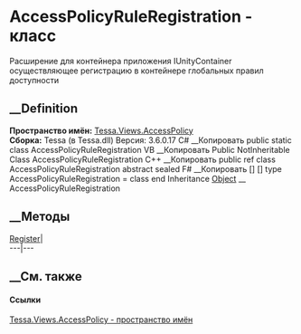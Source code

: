 # AccessPolicyRuleRegistration - класс
Расширение для контейнера приложения IUnityContainer осуществляющее
регистрацию в контейнере глобальных правил доступности
## __Definition
 **Пространство имён:**
[Tessa.Views.AccessPolicy](N_Tessa_Views_AccessPolicy.htm)  
 **Сборка:** Tessa (в Tessa.dll) Версия: 3.6.0.17
C# __Копировать
     public static class AccessPolicyRuleRegistration
VB __Копировать
     Public NotInheritable Class AccessPolicyRuleRegistration
C++ __Копировать
     public ref class AccessPolicyRuleRegistration abstract sealed
F# __Копировать
     [<AbstractClassAttribute>]
    [<SealedAttribute>]
    type AccessPolicyRuleRegistration = class end
Inheritance
    [Object](https://learn.microsoft.com/dotnet/api/system.object) __ AccessPolicyRuleRegistration
##  __Методы
[Register](M_Tessa_Views_AccessPolicy_AccessPolicyRuleRegistration_Register.htm)|  
---|---  
## __См. также
#### Ссылки
[Tessa.Views.AccessPolicy - пространство имён](N_Tessa_Views_AccessPolicy.htm)
